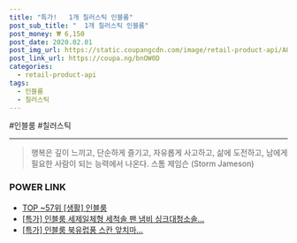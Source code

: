 ```yaml
--- 
title: "특가!   1개 칠러스틱 인블룸" 
post_sub_title: "  1개 칠러스틱 인블룸" 
post_money: ₩ 6,150 
post_date: 2020.02.01 
post_img_url: https://static.coupangcdn.com/image/retail-product-api/A00126970/119332/266405/main/387be42949e9861ee475c7dfc4e0e0f3ed18c72c435bbf7951c2fb18a7165191.jpg 
post_link_url: https://coupa.ng/bnOW0D 
categories: 
  - retail-product-api 
tags: 
  - 인블룸 
  - 칠러스틱 
--- 
```

  #인블룸 #칠러스틱 
<hr> 

> 행복은 깊이 느끼고, 단순하게 즐기고, 자유롭게 사고하고, 삶에 도전하고, 남에게 필요한 사람이 되는 능력에서 나온다. 스톰 제임슨 (Storm Jameson) 


### POWER LINK

* <a href="https://blog.naver.com/an0733/221792080050" target="_blank"> TOP ~57위 [생활] 인블룸</a>
* <a href="https://blog.naver.com/sakai111/221792304828" target="_blank">[특가] 인블룸 세제일체형 세척솔 팬 냄비 싱크대청소솔...</a>
* <a href="https://blog.naver.com/santokki14/221792810893" target="_blank">[특가] 인블룸 북유럽풍 스칸 앞치마...</a>
